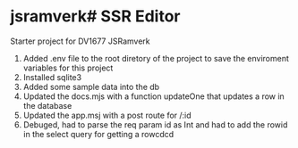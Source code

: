 # jsramverk# SSR Editor

Starter project for DV1677 JSRamverk

1. Added .env file to the root diretory of the project to save the enviroment variables for this project
2. Installed sqlite3
3. Added some sample data into the db
4. Updated the docs.mjs with a function updateOne that updates a row in the database
5. Updated the app.msj with a post route for /:id
6. Debuged, had to parse the req param id as Int and had to add the rowid in the select query for getting a rowcdcd